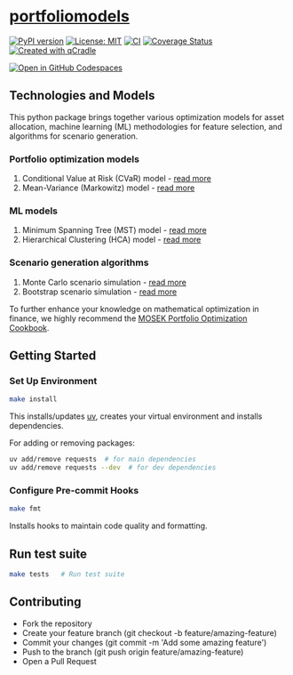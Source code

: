 # [portfoliomodels](https://VanekPetr.github.io/portfoliomodels/book)

[![PyPI version](https://badge.fury.io/py/portfoliomodels.svg)](https://badge.fury.io/py/portfoliomodels)
[![License: MIT](https://img.shields.io/badge/License-MIT-yellow.svg)](LICENSE.txt)
[![CI](https://github.com/VanekPetr/portfoliomodels/actions/workflows/ci.yml/badge.svg)](https://github.com/VanekPetr/portfoliomodels/actions/workflows/ci.yml)
[![Coverage Status](https://coveralls.io/repos/github/VanekPetr/portfoliomodels/badge.svg?branch=main)](https://coveralls.io/github/VanekPetr/portfoliomodels?branch=main)
[![Created with qCradle](https://img.shields.io/badge/Created%20with-qCradle-blue?style=flat-square)](https://github.com/tschm/package)

[![Open in GitHub Codespaces](https://github.com/codespaces/badge.svg)](https://codespaces.new/VanekPetr/portfoliomodels)

## Technologies and Models

This python package brings together various optimization models for asset allocation,
machine learning (ML) methodologies for feature selection, and algorithms for
scenario generation.

### Portfolio optimization models

1. Conditional Value at Risk (CVaR) model - [read more](https://docs.mosek.com/portfolio-cookbook/riskmeasures.html#conditional-value-at-risk)
2. Mean-Variance (Markowitz) model - [read more](https://docs.mosek.com/portfolio-cookbook/markowitz.html)

### ML models

1. Minimum Spanning Tree (MST) model - [read more](https://en.wikipedia.org/wiki/Minimum_spanning_tree)
2. Hierarchical Clustering (HCA) model - [read more](https://en.wikipedia.org/wiki/Hierarchical_clustering)

### Scenario generation algorithms

1. Monte Carlo scenario simulation - [read more](https://en.wikipedia.org/wiki/Monte_Carlo_method)
2. Bootstrap scenario simulation - [read more](https://en.wikipedia.org/wiki/Bootstrapping_(statistics))

To further enhance your knowledge on mathematical optimization in finance, we highly
recommend the [MOSEK Portfolio Optimization Cookbook](https://github.com/MOSEK/PortfolioOptimization).

## Getting Started

### **Set Up Environment**

```bash
make install
```

This installs/updates [uv](https://github.com/astral-sh/uv),
creates your virtual environment and installs dependencies.

For adding or removing packages:

```bash
uv add/remove requests  # for main dependencies
uv add/remove requests --dev  # for dev dependencies
```

### **Configure Pre-commit Hooks**

```bash
make fmt
```

Installs hooks to maintain code quality and formatting.

## Run test suite

```bash
make tests   # Run test suite
```

## Contributing

- Fork the repository
- Create your feature branch (git checkout -b feature/amazing-feature)
- Commit your changes (git commit -m 'Add some amazing feature')
- Push to the branch (git push origin feature/amazing-feature)
- Open a Pull Request
